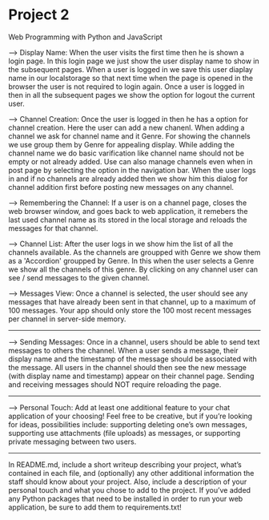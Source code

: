 # Project 2

Web Programming with Python and JavaScript


--> Display Name: When the user visits the first time then he is shown a login page. In this login page we just show the user display name to show in the subsequent pages. When a user is logged in we save this user diaplay name in our localstorage so that next time when the page is opened in the browser the user is not required to login again. Once a user is logged in then in all the subsequent pages we show the option for logout the current user.


--> Channel Creation: Once the user is logged in then he has a option for channel creation. Here the user can add a new chanenl. When adding a channel we ask for channel name and it Genre. For showing the channels we use group them by Genre for appealing display. While adding the channel name we do basic varification like channel name should not be empty or not already added. Use can also manage channels even when in post page by selecting the option in the navigation bar. When the user logs in and if no channels are already added then we show him this dialog for channel addition first before posting new messages on any channel. 


--> Remembering the Channel: If a user is on a channel page, closes the web browser window, and goes back to web application, it remebers the last used channel name as its stored in the local storage and reloads the messages for that channel.


--> Channel List: After the user logs in we show him the list of all the channels available. As the channels are groupped with Genre we show them as a 'Accordion' groupped by Genre. In this when the user selects a Genre we show all the channels of this genre. By clicking on any channel user can see / send messages to the given channel.


--> Messages View: Once a channel is selected, the user should see any messages that have already been sent in that channel, up to a maximum of 100 messages. Your app should only store the 100 most recent messages per channel in server-side memory.
****************************************************


--> Sending Messages: Once in a channel, users should be able to send text messages to others the channel. When a user sends a message, their display name and the timestamp of the message should be associated with the message. All users in the channel should then see the new message (with display name and timestamp) appear on their channel page. Sending and receiving messages should NOT require reloading the page.
****************************************************


--> Personal Touch: Add at least one additional feature to your chat application of your choosing! Feel free to be creative, but if you’re looking for ideas, possibilities include: supporting deleting one’s own messages, supporting use attachments (file uploads) as messages, or supporting private messaging between two users.
****************************************************



In README.md, include a short writeup describing your project, what’s contained in each file, and (optionally) any other additional information the staff should know about your project. Also, include a description of your personal touch and what you chose to add to the project.
If you’ve added any Python packages that need to be installed in order to run your web application, be sure to add them to requirements.txt!